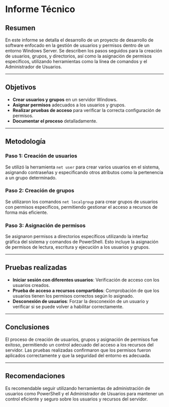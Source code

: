 # Informe Técnico

## Resumen

En este informe se detalla el desarrollo de un proyecto de desarrollo de software enfocado en la gestión de usuarios y permisos dentro de un entorno Windows Server. Se describen los pasos seguidos para la creación de usuarios, grupos, y directorios, así como la asignación de permisos específicos, utilizando herramientas como la línea de comandos y el Administrador de Usuarios.

---

## Objetivos

- **Crear usuarios y grupos** en un servidor Windows.
- **Asignar permisos** adecuados a los usuarios y grupos.
- **Realizar pruebas de acceso** para verificar la correcta configuración de permisos.
- **Documentar el proceso** detalladamente.

---

## Metodología

### Paso 1: Creación de usuarios
Se utilizó la herramienta `net user` para crear varios usuarios en el sistema, asignando contraseñas y especificando otros atributos como la pertenencia a un grupo determinado.

### Paso 2: Creación de grupos
Se utilizaron los comandos `net localgroup` para crear grupos de usuarios con permisos específicos, permitiendo gestionar el acceso a recursos de forma más eficiente.

### Paso 3: Asignación de permisos
Se asignaron permisos a directorios específicos utilizando la interfaz gráfica del sistema y comandos de PowerShell. Esto incluye la asignación de permisos de lectura, escritura y ejecución a los usuarios y grupos.

---

## Pruebas realizadas

- **Iniciar sesión con diferentes usuarios**: Verificación de acceso con los usuarios creados.
- **Prueba de acceso a recursos compartidos**: Comprobación de que los usuarios tienen los permisos correctos según lo asignado.
- **Desconexión de usuarios**: Forzar la desconexión de un usuario y verificar si se puede volver a habilitar correctamente.

---

## Conclusiones

El proceso de creación de usuarios, grupos y asignación de permisos fue exitoso, permitiendo un control adecuado del acceso a los recursos del servidor. Las pruebas realizadas confirmaron que los permisos fueron aplicados correctamente y que la seguridad del entorno es adecuada.

---

## Recomendaciones

Es recomendable seguir utilizando herramientas de administración de usuarios como PowerShell y el Administrador de Usuarios para mantener un control eficiente y seguro sobre los usuarios y recursos del servidor.
